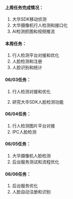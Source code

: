 #### 上周任务完成情况：
1. 大华SDK移动侦测
2. 大华摄像机行人检测和接口化
3. AI检测抓图和视频推流

#### 本周任务：

1. 行人检测平台对接和优化
2. 人脸检测和注册
3. 人脸识别和统计

#### 06/03任务：

1. 行人检测对接和优化

2. 研究大华SDK人脸检测功能

#### 06/04任务：
1. 行人检测图片平台对接
2. IPC人脸检测
#### 06/05任务：
1. 大华摄像机人脸检测
2. 后台服务测试和流程优化
#### 06/06任务：
1. 后台服务优化
2. 人脸自动注册和识别
